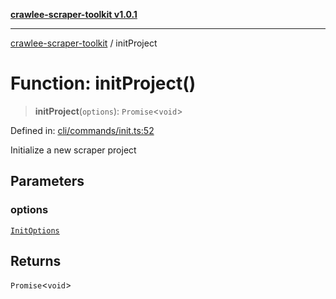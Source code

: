 [**crawlee-scraper-toolkit v1.0.1**](../README.md)

***

[crawlee-scraper-toolkit](../globals.md) / initProject

# Function: initProject()

> **initProject**(`options`): `Promise`\<`void`\>

Defined in: [cli/commands/init.ts:52](https://github.com/devalexanderdaza/crawlee-scraper-toolkit/blob/main/src/cli/commands/init.ts#L52)

Initialize a new scraper project

## Parameters

### options

[`InitOptions`](../-internal-/interfaces/InitOptions.md)

## Returns

`Promise`\<`void`\>
